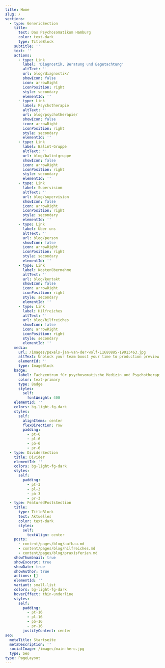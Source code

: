 ```yaml
---
title: Home
slug: /
sections:
  - type: GenericSection
    title:
      text: Das Psychosomatikum Hamburg
      color: text-dark
      type: TitleBlock
    subtitle: ''
    text: ''
    actions:
      - type: Link
        label: 'Diagnostik, Beratung und Begutachtung'
        altText: ''
        url: blog/diagnostik/
        showIcon: false
        icon: arrowRight
        iconPosition: right
        style: secondary
        elementId: ''
      - type: Link
        label: Psychotherapie
        altText: ''
        url: blog/psychotherapie/
        showIcon: false
        icon: arrowRight
        iconPosition: right
        style: secondary
        elementId: ''
      - type: Link
        label: Balint-Gruppe
        altText: ''
        url: blog/balintgruppe
        showIcon: false
        icon: arrowRight
        iconPosition: right
        style: secondary
        elementId: ''
      - type: Link
        label: Supervision
        altText: ''
        url: blog/supervision
        showIcon: false
        icon: arrowRight
        iconPosition: right
        style: secondary
        elementId: ''
      - type: Link
        label: Über uns
        altText: ''
        url: blog/person
        showIcon: false
        icon: arrowRight
        iconPosition: right
        style: secondary
        elementId: ''
      - type: Link
        label: Kostenübernahme
        altText: ''
        url: blog/kontakt
        showIcon: false
        icon: arrowRight
        iconPosition: right
        style: secondary
        elementId: ''
      - type: Link
        label: Hilfreiches
        altText: ''
        url: blog/hilfreiches
        showIcon: false
        icon: arrowRight
        iconPosition: right
        style: secondary
        elementId: ''
    media:
      url: /images/pexels-jan-van-der-wolf-11680885-19013463.jpg
      altText: Unblock your team boost your time to production preview
      elementId: ''
      type: ImageBlock
    badge:
      label: Fachzentrum für psychosomatische Medizin und Psychotherapie
      color: text-primary
      type: Badge
      styles:
        self:
          fontWeight: 400
    elementId: ''
    colors: bg-light-fg-dark
    styles:
      self:
        alignItems: center
        flexDirection: row
        padding:
          - pt-6
          - pl-6
          - pb-6
          - pr-6
  - type: DividerSection
    title: Divider
    elementId: ''
    colors: bg-light-fg-dark
    styles:
      self:
        padding:
          - pt-3
          - pl-3
          - pb-3
          - pr-3
  - type: FeaturedPostsSection
    title:
      type: TitleBlock
      text: Aktuelles
      color: text-dark
      styles:
        self:
          textAlign: center
    posts:
      - content/pages/blog/aufbau.md
      - content/pages/blog/hilfreiches.md
      - content/pages/blog/praxisferien.md
    showThumbnail: true
    showExcerpt: true
    showDate: true
    showAuthor: true
    actions: []
    elementId: ''
    variant: small-list
    colors: bg-light-fg-dark
    hoverEffect: thin-underline
    styles:
      self:
        padding:
          - pt-16
          - pl-16
          - pb-16
          - pr-16
        justifyContent: center
seo:
  metaTitle: Startseite
  metaDescription: ''
  socialImage: /images/main-hero.jpg
  type: Seo
type: PageLayout
---
```

